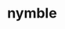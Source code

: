 ---
id: 919
title: nymble
types: [bug]
image: https://raw.githubusercontent.com/PokeAPI/sprites/master/sprites/pokemon/919.png
---